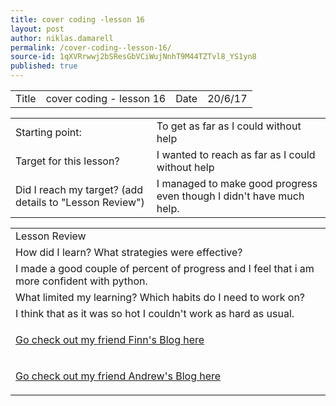 ```yaml
---
title: cover coding -lesson 16
layout: post
author: niklas.damarell
permalink: /cover-coding--lesson-16/
source-id: 1qXVRrwwj2bSResGbVCiWujNnhT9M44TZTvl8_YS1yn8
published: true
---
```

<table>
  <tr>
    <td>Title</td>
    <td>cover coding - lesson 16</td>
    <td>Date</td>
    <td>20/6/17</td>
  </tr>
</table>


<table>
  <tr>
    <td>Starting point:</td>
    <td>To get as far as I could without help</td>
  </tr>
  <tr>
    <td>Target for this lesson?</td>
    <td>I wanted to reach as far as I could without help</td>
  </tr>
  <tr>
    <td>Did I reach my target? 
(add details to "Lesson Review")</td>
    <td> I managed to make good progress even though I didn't have much help.</td>
  </tr>
</table>


<table>
  <tr>
    <td>Lesson Review</td>
  </tr>
  <tr>
    <td>How did I learn? What strategies were effective? </td>
  </tr>
  <tr>
    <td>I made a good couple of percent of progress and I feel that i am more confident with python.</td>
  </tr>
  <tr>
    <td>What limited my learning? Which habits do I need to work on? </td>
  </tr>
  <tr>
    <td>I think that as it was so hot I couldn't work as hard as usual.</td>
  </tr>
  <tr>
    <td>
    <html>
<body>

<p><a href="https://finnhammerkick3009.github.io/
">Go check out my friend Finn's Blog here</a></p>

</body>
</html>
</td>
  </tr>

  <tr>
    <td>
   <html>
<body>

<p><a href="https://xxandrew99.github.io/
">Go check out my friend Andrew's Blog here</a></p>

</body>
</html>
</td>
  </tr>
  
</table>


